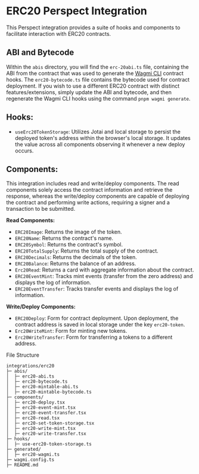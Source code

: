 # ERC20 Perspect Integration

This Perspect integration provides a suite of hooks and components to facilitate interaction with ERC20 contracts.

## ABI and Bytecode

Within the `abis` directory, you will find the `erc-20abi.ts` file, containing the ABI from the contract that was used to generate the [Wagmi CLI](https://wagmi.sh/cli/getting-started) contract hooks. The `erc20-bytecode.ts` file contains the bytecode used for contract deployment. If you wish to use a different ERC20 contract with distinct features/extensions, simply update the ABI and bytecode, and then regenerate the Wagmi CLI hooks using the command `pnpm wagmi generate`.

## Hooks:

- `useErc20TokenStorage`: Utilizes Jotai and local storage to persist the deployed token's address within the browser's local storage. It updates the value across all components observing it whenever a new deploy occurs.

## Components:

This integration includes read and write/deploy components. The read components solely access the contract information and retrieve the response, whereas the write/deploy components are capable of deploying the contract and performing write actions, requiring a signer and a transaction to be submitted.

**Read Components:**

- `ERC20Image`: Returns the image of the token.
- `ERC20Name`: Returns the contract's name.
- `ERC20Symbol`: Returns the contract's symbol.
- `ERC20TotalSupply`: Returns the total supply of the contract.
- `ERC20Decimals`: Returns the decimals of the token.
- `ERC20Balance`: Returns the balance of an address.
- `Erc20Read`: Returns a card with aggregate information about the contract.
- `ERC20EventMint`: Tracks mint events (transfer from the zero address) and displays the log of information.
- `ERC20EventTransfer`: Tracks transfer events and displays the log of information.

**Write/Deploy Components:**

- `ERC20Deploy`: Form for contract deployment. Upon deployment, the contract address is saved in local storage under the key `erc20-token`.
- `Erc20WriteMint`: Form for minting new tokens.
- `Erc20WriteTransfer`: Form for transferring a tokens to a different address.

File Structure

```
integrations/erc20
├─ abis/
│  ├─ erc20-abi.ts
│  ├─ erc20-bytecode.ts
│  ├─ erc20-mintable-abi.ts
│  ├─ erc20-mintable-bytecode.ts
├─ components/
│  ├─ erc20-deploy.tsx
│  ├─ erc20-event-mint.tsx
│  ├─ erc20-event-transfer.tsx
│  ├─ erc20-read.tsx
│  ├─ erc20-set-token-storage.tsx
│  ├─ erc20-write-mint.tsx
│  ├─ erc20-write-transfer.tsx
├─ hooks/
│  ├─ use-erc20-token-storage.ts
├─ generated/
│  ├─ erc20-wagmi.ts
├─ wagmi.config.ts
├─ README.md
```
